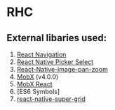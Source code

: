 # RHC
## External libaries used:
1. [React Navigation](https://reactnavigation.org/)
2. [React Native Picker Select](https://github.com/lawnstarter/react-native-picker-select/tree/master/example)
3. [React-Native-image-pan-zoom](https://www.npmjs.com/package/react-native-image-pan-zoom)
4. [MobX](https://mobx.js.org/) (v4.0.0)
5. [MobX React](https://github.com/mobxjs/mobx-react)
6. [ES6 Symbols]
7. [react-native-super-grid](https://github.com/saleel/react-native-super-grid)
